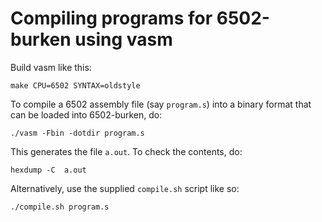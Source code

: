 # Compiling programs for 6502-burken using vasm

Build vasm like this:

```
make CPU=6502 SYNTAX=oldstyle
```

To compile a 6502 assembly file (say `program.s`) into a binary format that can be loaded into 6502-burken, do:

```
./vasm -Fbin -dotdir program.s
```

This generates the file `a.out`. To check the contents, do:

```
hexdump -C  a.out
```

Alternatively, use the supplied `compile.sh` script like so:

```
./compile.sh program.s
```
